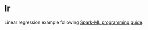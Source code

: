 # lr
Linear regression example following <a href='http://spark.apache.org/docs/latest/ml-guide.html#code-examples'>Spark-ML programming guide</a>.

